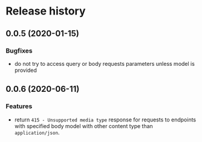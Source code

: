 # Release history

## 0.0.5 (2020-01-15)
### Bugfixes
- do not try to access query or body requests parameters unless model is provided


## 0.0.6 (2020-06-11)
### Features
- return `415 - Unsupported media type` response for requests to endpoints with specified body model with other content type than `application/json`.
